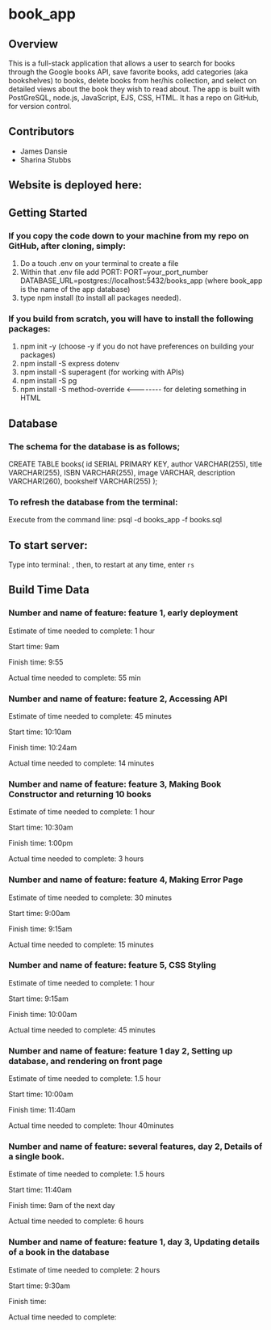 # book_app 
## Overview
This is a full-stack application that allows a user to search for books through the Google books API, save favorite books, add categories (aka bookshelves) to books, delete books from her/his collection, and select on detailed views about the book they wish to read about. The app is built with PostGreSQL, node.js, JavaScript, EJS, CSS, HTML. It has a repo on GitHub, for version control. 

## Contributors
* James Dansie
* Sharina Stubbs

## Website is deployed here:


## Getting Started
### If you copy the code down to your machine from my repo on GitHub, after cloning, simply:
1. Do a touch .env on your terminal to create a file
2. Within that .env file add PORT:
    PORT=your_port_number
    DATABASE_URL=postgres://localhost:5432/books_app (where book_app is the name of the app database)
3. type npm install (to install all packages needed).

### If you build from scratch, you will have to install the following packages: 
1. npm init -y (choose -y if you do not have preferences on building your packages)
2. npm install -S express dotenv
3. npm install -S superagent (for working with APIs)
4. npm install -S pg 
5. npm install -S method-override <-------- for deleting something in HTML 

## Database
### The schema for the database is as follows;
CREATE TABLE books(
  id SERIAL PRIMARY KEY,
  author VARCHAR(255),
  title VARCHAR(255),
  ISBN VARCHAR(255),
  image VARCHAR,
  description VARCHAR(260),
  bookshelf VARCHAR(255)
);

### To refresh the database from the terminal:
Execute from the command line: psql -d books_app -f books.sql

## To start server:
Type into terminal: <nodemon>, then, to restart at any time, enter `rs`

## Build Time Data
### Number and name of feature: feature 1, early deployment

Estimate of time needed to complete: 1 hour

Start time: 9am

Finish time: 9:55

Actual time needed to complete: 55 min

### Number and name of feature: feature 2, Accessing API

Estimate of time needed to complete: 45 minutes

Start time: 10:10am

Finish time: 10:24am

Actual time needed to complete: 14 minutes

### Number and name of feature: feature 3, Making Book Constructor and returning 10 books

Estimate of time needed to complete: 1 hour

Start time: 10:30am

Finish time: 1:00pm

Actual time needed to complete: 3 hours

### Number and name of feature: feature 4, Making Error Page

Estimate of time needed to complete: 30 minutes

Start time: 9:00am

Finish time: 9:15am

Actual time needed to complete: 15 minutes

### Number and name of feature: feature 5, CSS Styling

Estimate of time needed to complete: 1 hour

Start time: 9:15am

Finish time: 10:00am

Actual time needed to complete: 45 minutes

### Number and name of feature: feature 1 day 2, Setting up database, and rendering on front page

Estimate of time needed to complete: 1.5 hour

Start time: 10:00am

Finish time: 11:40am

Actual time needed to complete: 1hour 40minutes

### Number and name of feature: several features, day 2, Details of a single book.

Estimate of time needed to complete: 1.5 hours

Start time: 11:40am

Finish time: 9am of the next day

Actual time needed to complete: 6 hours 

### Number and name of feature: feature 1, day 3, Updating details of a book in the database

Estimate of time needed to complete: 2 hours 

Start time: 9:30am

Finish time: 

Actual time needed to complete: 
